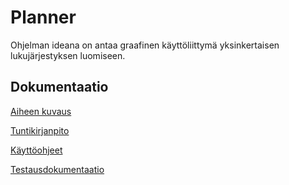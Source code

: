 ﻿# Planner


Ohjelman ideana on antaa graafinen käyttöliittymä yksinkertaisen lukujärjestyksen luomiseen. 



## Dokumentaatio

  [Aiheen kuvaus](dokumentaatio/aiheenKuvausJaMaaritelma.md)
  
  [Tuntikirjanpito](dokumentaatio/Tuntikirjanpito.md)
  
  [Käyttöohjeet](dokumentaatio/kayttoohjeet.md)
  
  [Testausdokumentaatio](Planner/dokumentaatio/Testausdokumentaatio.md)
